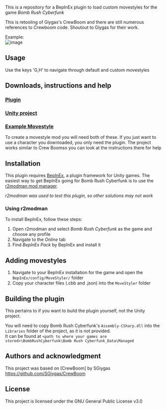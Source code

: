 <p align="center">
  
</p>
    
This is a repository for a BepInEx plugin to load custom movestyles for the game *Bomb Rush Cyberfunk* 

This is retooling of Giygas's CrewBoom and there are still numerous references to Crewboom code. Shoutout to Giygas for their work.

Example:  
![image](https://github.com/SGiygas/BrcCustomCharacters/assets/50772474/43ff8ca8-0805-4409-9547-234e26fcedda)
 
## Usage

Use the keys 'G,H' to navigate through default and custom movestyles

## Downloads, instructions and help

### [Plugin](https://github.com/arikidev/MoveStyler/releases)
### [Unity project](https://github.com/arikidev/MoveStyler/releases/download/WIP-0.1-Proj/moveStylerProj.zip)
### [Example Movestyle](https://github.com/arikidev/MoveStyler/releases/download/WIP_0.1_Example/MoveStyler_Ring.zip)

To create a movestyle mod you will need both of these. If you just want to use a character you downloaded, you only need the plugin. 
The project works similar to Crew Boomso you can look at the instructions there for help 

## Installation

This plugin requires [BepInEx](https://thunderstore.io/package/bbepis/BepInExPack/), a plugin framework for Unity games.
The easiest way to get BepInEx going for Bomb Rush Cyberfunk is to use the [r2modman mod manager](https://thunderstore.io/package/ebkr/r2modman/).  

*r2modman was used to test this plugin, so other solutions may not work*

### Using r2modman

To install BepInEx, follow these steps:  
1. Open r2modman and select *Bomb Rush Cyberfunk* as the game and choose any profile
2. Navigate to the *Online* tab
3. Find *BepInEx Pack* by BepInEx and install it

## Adding movestyles

1. Navigate to your BepInEx installation for the game and open the `BepInEx/config/MoveStyler/` folder
2. Copy your character files (.cbb and .json) into the `MoveStyler` folder


## Building the plugin

This pertains to if you want to build the plugin yourself, not the Unity project.  

You will need to copy Bomb Rush Cyberfunk's `Assembly-CSharp.dll` into the `Libraries` folder of the project, as it is not provided.  
It can be found at `<path to where your games are stored>\BombRushCyberfunk\Bomb Rush Cyberfunk_Data\Managed`

## Authors and acknowledgment

This project was based on [CrewBoom] by SGiygas https://github.com/SGiygas/CrewBoom

## License
This project is licensed under the GNU General Public License v3.0
